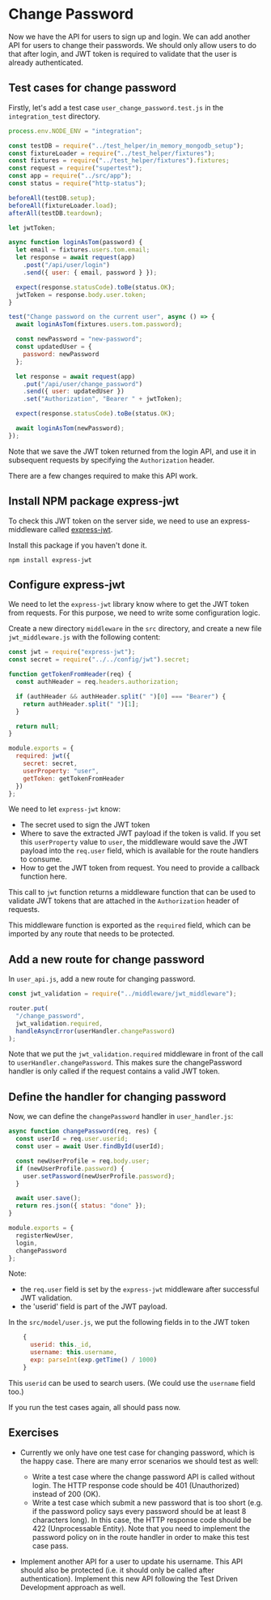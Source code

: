 # Change Password

Now we have the API for users to sign up and login. We can add another API for users to change their passwords. We should only allow users to do that after login, and JWT token is required to validate that the user is already authenticated.

## Test cases for change password

Firstly, let's add a test case `user_change_password.test.js` in the `integration_test` directory.

```javascript
process.env.NODE_ENV = "integration";

const testDB = require("../test_helper/in_memory_mongodb_setup");
const fixtureLoader = require("../test_helper/fixtures");
const fixtures = require("../test_helper/fixtures").fixtures;
const request = require("supertest");
const app = require("../src/app");
const status = require("http-status");

beforeAll(testDB.setup);
beforeAll(fixtureLoader.load);
afterAll(testDB.teardown);

let jwtToken;

async function loginAsTom(password) {
  let email = fixtures.users.tom.email;
  let response = await request(app)
    .post("/api/user/login")
    .send({ user: { email, password } });

  expect(response.statusCode).toBe(status.OK);
  jwtToken = response.body.user.token;
}

test("Change password on the current user", async () => {
  await loginAsTom(fixtures.users.tom.password);

  const newPassword = "new-password";
  const updatedUser = {
    password: newPassword
  };

  let response = await request(app)
    .put("/api/user/change_password")
    .send({ user: updatedUser })
    .set("Authorization", "Bearer " + jwtToken);

  expect(response.statusCode).toBe(status.OK);

  await loginAsTom(newPassword);
});
```

Note that we save the JWT token returned from the login API, and use it in subsequent requests by specifying the `Authorization` header.

There are a few changes required to make this API work.

## Install NPM package express-jwt

To check this JWT token on the server side, we need to use an express-middleware called [express-jwt](https://github.com/auth0/express-jwt).

Install this package if you haven't done it.

```shell
npm install express-jwt
```

## Configure express-jwt

We need to let the `express-jwt` library know where to get the JWT token from requests. For this purpose, we need to write some configuration logic.

Create a new directory `middleware` in the `src` directory, and create a new file `jwt_middleware.js` with the following content:

```javascript
const jwt = require("express-jwt");
const secret = require("../../config/jwt").secret;

function getTokenFromHeader(req) {
  const authHeader = req.headers.authorization;

  if (authHeader && authHeader.split(" ")[0] === "Bearer") {
    return authHeader.split(" ")[1];
  }

  return null;
}

module.exports = {
  required: jwt({
    secret: secret,
    userProperty: "user",
    getToken: getTokenFromHeader
  })
};
```

We need to let `express-jwt` know:

- The secret used to sign the JWT token
- Where to save the extracted JWT payload if the token is valid. If you set this `userProperty` value to `user`, the middleware would save the JWT payload into the `req.user` field, which is available for the route handlers to consume.
- How to get the JWT token from request. You need to provide a callback function here.

This call to `jwt` function returns a middleware function that can be used to validate JWT tokens that are attached in the `Authorization` header of requests.

This middleware function is exported as the `required` field, which can be imported by any route that needs to be protected.

## Add a new route for change password

In `user_api.js`, add a new route for changing password.

```javascript
const jwt_validation = require("../middleware/jwt_middleware");

router.put(
  "/change_password",
  jwt_validation.required,
  handleAsyncError(userHandler.changePassword)
);
```

Note that we put the `jwt_validation.required` middleware in front of the call to `userHandler.changePassword`. This makes sure the changePassword handler is only called if the request contains a valid JWT token.

## Define the handler for changing password

Now, we can define the `changePassword` handler in `user_handler.js`:

```javascript
async function changePassword(req, res) {
  const userId = req.user.userid;
  const user = await User.findById(userId);

  const newUserProfile = req.body.user;
  if (newUserProfile.password) {
    user.setPassword(newUserProfile.password);
  }

  await user.save();
  return res.json({ status: "done" });
}

module.exports = {
  registerNewUser,
  login,
  changePassword
};
```

Note:

- the `req.user` field is set by the `express-jwt` middleware after successful JWT validation.
- the 'userid' field is part of the JWT payload.

In the `src/model/user.js`, we put the following fields in to the JWT token

```javascript
    {
      userid: this._id,
      username: this.username,
      exp: parseInt(exp.getTime() / 1000)
    }
```

This `userid` can be used to search users. (We could use the `username` field too.)

If you run the test cases again, all should pass now.

## Exercises

- Currently we only have one test case for changing password, which is the happy case. There are many error scenarios we should test as well:
  - Write a test case where the change password API is called without login. The HTTP response code should be 401 (Unauthorized) instead of 200 (OK).
  - Write a test case which submit a new password that is too short (e.g. if the password policy says every password should be at least 8 characters long). In this case, the HTTP response code should be 422 (Unprocessable Entity). Note that you need to implement the password policy on in the route handler in order to make this test case pass.

- Implement another API for a user to update his username. This API should also be protected (i.e. it should only be called after authentication). Implement this new API following the Test Driven Development approach as well.
